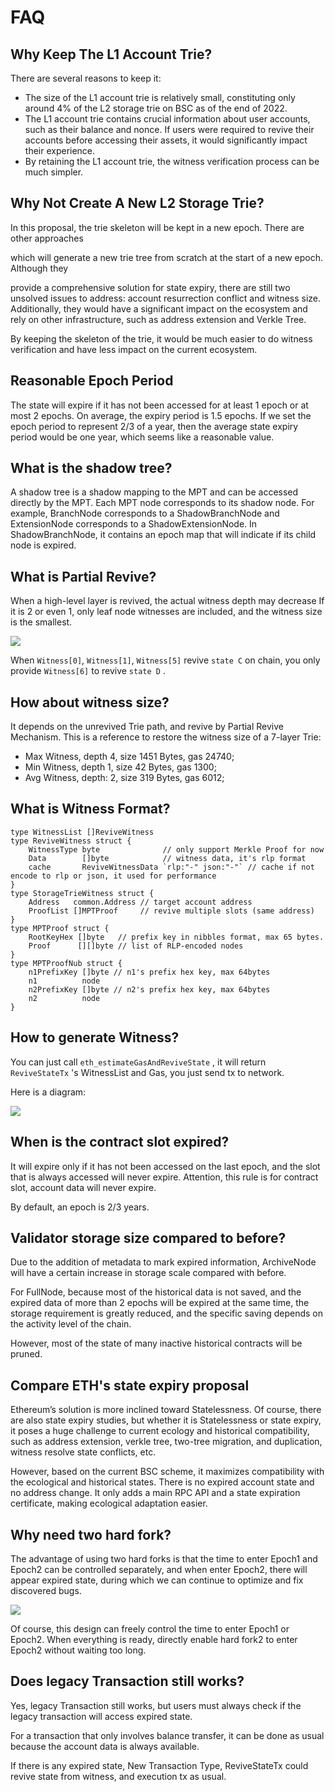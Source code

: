 # FAQ

## Why Keep The L1 Account Trie?

There are several reasons to keep it:

*   The size of the L1 account trie is relatively small, constituting only around 4% of the L2 storage trie on BSC as of the end of 2022.
*   The L1 account trie contains crucial information about user accounts, such as their balance and nonce. If users were required to revive their accounts before accessing their assets, it would significantly impact their experience.
*   By retaining the L1 account trie, the witness verification process can be much simpler.

## Why Not Create A New L2 Storage Trie?

In this proposal, the trie skeleton will be kept in a new epoch. There are other approaches 

which will generate a new trie tree from scratch at the start of a new epoch. Although they

provide a comprehensive solution for state expiry, there are still two unsolved issues to address: account resurrection conflict and witness size. Additionally, they would have a significant impact on the ecosystem and rely on other infrastructure, such as address extension and Verkle Tree.

By keeping the skeleton of the trie, it would be much easier to do witness verification and have less impact on the current ecosystem.

## Reasonable Epoch Period

The state will expire if it has not been accessed for at least 1 epoch or at most 2 epochs. On average, the expiry period is 1.5 epochs. If we set the epoch period to represent 2/3 of a year, then the average state expiry period would be one year, which seems like a reasonable value.

## What is the shadow tree?

A shadow tree is a shadow mapping to the MPT and can be accessed directly by the MPT. Each MPT node corresponds to its shadow node. For example, BranchNode corresponds to a ShadowBranchNode and ExtensionNode corresponds to a ShadowExtensionNode. In ShadowBranchNode, it contains an epoch map that will indicate if its child node is expired.

## What is Partial Revive?

When a high-level layer is revived, the actual witness depth may decrease If it is 2 or even 1, only leaf node witnesses are included, and the witness size is the smallest.

![](https://t25652588.p.clickup-attachments.com/t25652588/4852292d-77e3-424c-b050-a35e6b8181e3/image.png)

When `Witness[0]`, `Witness[1]`, `Witness[5]` revive `state C` on chain, you only provide `Witness[6]` to revive `state D` .

## How about witness size?

It depends on the unrevived Trie path, and revive by Partial Revive Mechanism. This is a reference to restore the witness size of a 7-layer Trie:

*   Max Witness, depth 4, size 1451 Bytes, gas 24740;
*   Min Witness, depth 1, size 42 Bytes, gas 1300;
*   Avg Witness, depth: 2, size 319 Bytes, gas 6012;

## What is Witness Format?

```plain
type WitnessList []ReviveWitness 
type ReviveWitness struct {
	WitnessType byte              // only support Merkle Proof for now
	Data        []byte            // witness data, it's rlp format
	cache       ReviveWitnessData `rlp:"-" json:"-"` // cache if not encode to rlp or json, it used for performance
}
type StorageTrieWitness struct {
	Address   common.Address // target account address
	ProofList []MPTProof     // revive multiple slots (same address)
}
type MPTProof struct {
	RootKeyHex []byte   // prefix key in nibbles format, max 65 bytes.
	Proof      [][]byte // list of RLP-encoded nodes
}
type MPTProofNub struct {
	n1PrefixKey []byte // n1's prefix hex key, max 64bytes
	n1          node
	n2PrefixKey []byte // n2's prefix hex key, max 64bytes
	n2          node
}
```

## How to generate Witness?

You can just call `eth_estimateGasAndReviveState` , it will return `ReviveStateTx` 's WitnessList and Gas, you just send tx to network.

  

Here is a diagram:

![](https://t25652588.p.clickup-attachments.com/t25652588/37594308-212a-4933-aa9d-f14a966e21ea/image.png)

## When is the contract slot expired?

It will expire only if it has not been accessed on the last epoch, and the slot that is always accessed will never expire. Attention, this rule is for contract slot, account data will never expire.

  

By default, an epoch is 2/3 years.

## Validator storage size compared to before?

Due to the addition of metadata to mark expired information, ArchiveNode will have a certain increase in storage scale compared with before.

  

For FullNode, because most of the historical data is not saved, and the expired data of more than 2 epochs will be expired at the same time, the storage requirement is greatly reduced, and the specific saving depends on the activity level of the chain.

  

However, most of the state of many inactive historical contracts will be pruned.

## Compare ETH's state expiry proposal

Ethereum’s solution is more inclined toward Statelessness. Of course, there are also state expiry studies, but whether it is Statelessness or state expiry, it poses a huge challenge to current ecology and historical compatibility, such as address extension, verkle tree, two-tree migration, and duplication, witness resolve state conflicts, etc.

  

However, based on the current BSC scheme, it maximizes compatibility with the ecological and historical states. There is no expired account state and no address change. It only adds a main RPC API and a state expiration certificate, making ecological adaptation easier.

  

## Why need two hard fork?

The advantage of using two hard forks is that the time to enter Epoch1 and Epoch2 can be controlled separately, and when enter Epoch2, there will appear expired state, during which we can continue to optimize and fix discovered bugs.

![](https://t25652588.p.clickup-attachments.com/t25652588/51d93844-a9f9-4daf-904b-1959d8525461/image.png)

Of course, this design can freely control the time to enter Epoch1 or Epoch2. When everything is ready, directly enable hard fork2 to enter Epoch2 without waiting too long.

  

## Does legacy Transaction still works?

Yes, legacy Transaction still works, but users must always check if the legacy transaction will access expired state.

  

For a transaction that only involves balance transfer, it can be done as usual because the account data is always available.

  

If there is any expired state, New Transaction Type, ReviveStateTx could revive state from witness, and execution tx as usual.
